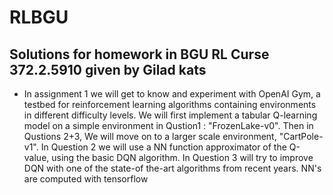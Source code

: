# RLBGU
## Solutions for homework in BGU RL Curse 372.2.5910  given by Gilad kats
- In assignment 1 we will get to know and experiment with OpenAI Gym, a testbed
for reinforcement learning algorithms containing environments in different difficulty
levels. We will first implement a tabular Q-learning model on a simple environment in Qustion1 : "FrozenLake-v0".
Then in Qustions 2+3, We will move on to a larger scale environment, "CartPole-v1". In Question 2 we will use a NN function
approximator of the Q-value, using the basic DQN algorithm. In Question 3 will try to
improve DQN with one of the state-of the-art algorithms from recent years.
NN's are computed with tensorflow
